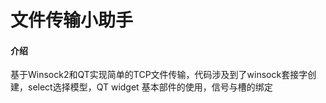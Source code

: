 # 文件传输小助手

#### 介绍

基于Winsock2和QT实现简单的TCP文件传输，代码涉及到了winsock套接字创建，select选择模型，QT widget 基本部件的使用，信号与槽的绑定
